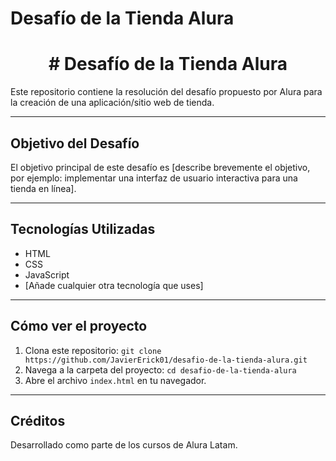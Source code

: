 # Desafío de la Tienda Alura
<h1 align="center"> # Desafío de la Tienda Alura </h1>

Este repositorio contiene la resolución del desafío propuesto por Alura para la creación de una aplicación/sitio web de tienda.

---

## Objetivo del Desafío

El objetivo principal de este desafío es [describe brevemente el objetivo, por ejemplo: implementar una interfaz de usuario interactiva para una tienda en línea].

---

## Tecnologías Utilizadas

* HTML
* CSS
* JavaScript
* [Añade cualquier otra tecnología que uses]

---

## Cómo ver el proyecto

1.  Clona este repositorio: `git clone https://github.com/JavierErick01/desafio-de-la-tienda-alura.git`
2.  Navega a la carpeta del proyecto: `cd desafio-de-la-tienda-alura`
3.  Abre el archivo `index.html` en tu navegador.

---

## Créditos

Desarrollado como parte de los cursos de Alura Latam.
